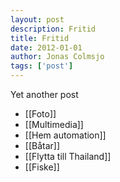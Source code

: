 ```yaml
---
layout: post
description: Fritid
title: Fritid
date: 2012-01-01
author: Jonas Colmsjo
tags: ['post']
---
```


Yet another post






* [[Foto]]
* [[Multimedia]]
* [[Hem automation]]
* [[Båtar]]
* [[Flytta till Thailand]]
* [[Fiske]]



